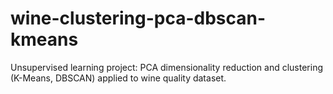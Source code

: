 # wine-clustering-pca-dbscan-kmeans
Unsupervised learning project: PCA dimensionality reduction and clustering (K-Means, DBSCAN) applied to wine quality dataset.
